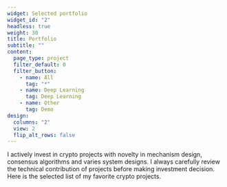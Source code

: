 ```yaml
---
widget: Selected portfolio
widget_id: "2"
headless: true
weight: 30
title: Portfolio
subtitle: ""
content:
  page_type: project
  filter_default: 0
  filter_button:
    - name: All
      tag: "*"
    - name: Deep Learning
      tag: Deep Learning
    - name: Other
      tag: Demo
design:
  columns: "2"
  view: 2
  flip_alt_rows: false
---
```

I actively invest in crypto projects with novelty in mechanism design, consensus algorithms and varies system designs. I always carefully review the technical contribution of projects before making investment decision. Here is the selected list of my favorite crypto projects.